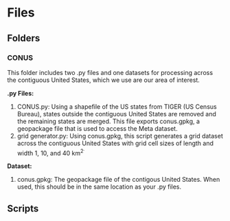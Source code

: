 # Files

## Folders
### CONUS
This folder includes two .py files and one datasets for processing across the contiguous United States, which we use are our area of interest. 

**.py Files:**
1. CONUS.py: Using a shapefile of the US states from TIGER (US Census Bureau), states outside the contiguous United States are removed and the remaining states are merged. This file exports conus.gpkg, a geopackage file that is used to access the Meta dataset.
2. grid generator.py: Using conus.gpkg, this script generates a grid dataset across the contiguous United States with grid cell sizes of length and width 1, 10, and 40 km<sup>2<sup>.

**Dataset:**
1. conus.gpkg: The geopackage file of the contigous United States. When used, this should be in the same location as your .py files.

## Scripts

